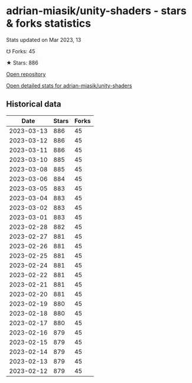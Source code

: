 # adrian-miasik/unity-shaders - stars & forks statistics

Stats updated on Mar 2023, 13

☋ Forks: 45

★ Stars: 886

[Open repository](https://github.com/adrian-miasik/unity-shaders)

[Open detailed stats for adrian-miasik/unity-shaders](https://reviewgithub.com/rep/adrian-miasik/unity-shaders)

## Historical data
| Date | Stars | Forks |
|------|-------|-------|
| 2023-03-13 | 886 | 45 | 
| 2023-03-12 | 886 | 45 | 
| 2023-03-11 | 886 | 45 | 
| 2023-03-10 | 885 | 45 | 
| 2023-03-08 | 885 | 45 | 
| 2023-03-06 | 884 | 45 | 
| 2023-03-05 | 883 | 45 | 
| 2023-03-04 | 883 | 45 | 
| 2023-03-02 | 883 | 45 | 
| 2023-03-01 | 883 | 45 | 
| 2023-02-28 | 882 | 45 | 
| 2023-02-27 | 881 | 45 | 
| 2023-02-26 | 881 | 45 | 
| 2023-02-25 | 881 | 45 | 
| 2023-02-24 | 881 | 45 | 
| 2023-02-22 | 881 | 45 | 
| 2023-02-21 | 881 | 45 | 
| 2023-02-20 | 881 | 45 | 
| 2023-02-19 | 880 | 45 | 
| 2023-02-18 | 880 | 45 | 
| 2023-02-17 | 880 | 45 | 
| 2023-02-16 | 879 | 45 | 
| 2023-02-15 | 879 | 45 | 
| 2023-02-14 | 879 | 45 | 
| 2023-02-13 | 879 | 45 | 
| 2023-02-12 | 879 | 45 | 

